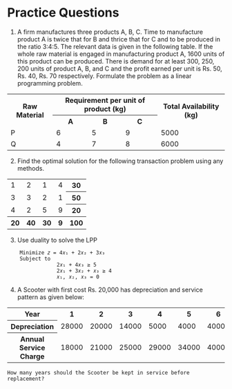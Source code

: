 # Practice Questions

1. A firm manufactures three products A, B, C. Time to manufacture product A is twice that for B and thrice that for C and to be produced in the ratio 3:4:5. The relevant data is given in the following table. If the whole raw material is engaged in manufacturing product A, 1600 units of this product can be produced. There is demand for at least 300, 250, 200 units of product A, B, and C and the profit earned per unit is Rs. 50, Rs. 40, Rs. 70 respectively. Formulate the problem as a linear programming problem.

<table>
    <tr>
        <th rowspan=2>Raw Material</th>
        <th colspan=3>Requirement per unit of product (kg)</th>
        <th rowspan=2>Total Availability (kg)</th>
    </tr>
    <tr>
        <th>A</th>
        <th>B</th>
        <th>C</th>
    </tr>
    <tr>
        <td>P</td>
        <td>6</td>
        <td>5</td>
        <td>9</td>
        <td>5000</td>
    </tr>
    <tr>
        <td>Q</td>
        <td>4</td>
        <td>7</td>
        <td>8</td>
        <td>6000</td>
    </tr>
</table>

2. Find the optimal solution for the following transaction problem using any methods.

<table>
    <tr>
        <td>1</td>
        <td>2</td>
        <td>1</td>
        <td>4</td>
        <th>30</th>
    </tr>
    <tr>
        <td>3</td>
        <td>3</td>
        <td>2</td>
        <td>1</td>
        <th>50</th>
    </tr>
    <tr>
        <td>4</td>
        <td>2</td>
        <td>5</td>
        <td>9</td>
        <th>20</th>
    </tr>
    <tr>
        <th>20</th>
        <th>40</th>
        <th>30</th>
        <th>9</th>
        <th>100</th>
    </tr>
</table>

3. Use duality to solve the LPP

```
    Minimize 𝑧 = 4𝑥₁ + 2𝑥₂ + 3𝑥₃
    Subject to
                2𝑥₁ + 4𝑥₃ ≥ 5
                2𝑥₁ + 3𝑥₂ + 𝑥₃ ≥ 4
                𝑥₁, 𝑥₂, 𝑥₃ = 0
```

4. A Scooter with first cost Rs. 20,000 has depreciation and service pattern as given below:

<table>
    <tr>
        <th>Year</th>
        <th>1</th>
        <th>2</th>
        <th>3</th>
        <th>4</th>
        <th>5</th>
        <th>6</th>
    </tr>
    <tr>
        <th>Depreciation</th>
        <td>28000</td>
        <td>20000</td>
        <td>14000</td>
        <td>5000</td>
        <td>4000</td>
        <td>4000</td>
    </tr>
    <tr>
        <th>Annual Service Charge</th>
        <td>18000</td>
        <td>21000</td>
        <td>25000</td>
        <td>29000</td>
        <td>34000</td>
        <td>40000</td>
    </tr>
</table>
    
    How many years should the Scooter be kept in service before replacement?

